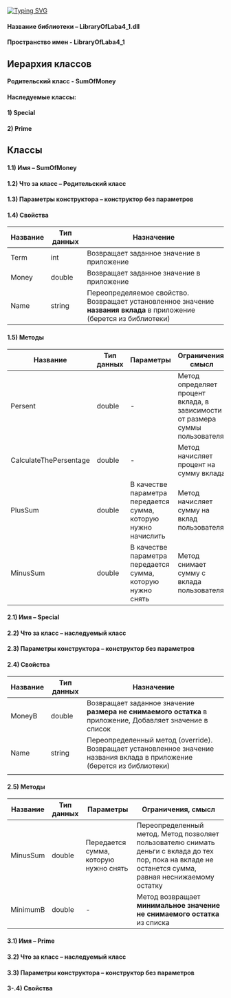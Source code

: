 [![Typing SVG](https://readme-typing-svg.herokuapp.com?color=%2336BCF7&lines=Описание+библиотеки+классов)](https://git.io/typing-svg)
#### Название библиотеки – LibraryOfLaba4_1.dll
#### Пространство имен - LibraryOfLaba4_1
## Иерархия классов
#### Родительский класс - SumOfMoney
#### Наследуемые классы: 
#### 1) Special
#### 2) Prime
## Классы
#### **1.1) Имя – SumOfMoney**
#### 1.2) Что за класс – Родительский класс
#### 1.3) Параметры конструктора – конструктор без параметров
#### 1.4) Свойства

|   Название    |   Тип данных  |                   Назначение                                                                                              |
| ------------- | ------------- | ------------------------------------------------------------------------------------------------------------------------  |
|   Term        |     int       | Возвращает заданное значение в приложение                                                                                 |
|   Money       |     double    | Возвращает заданное значение в приложение                                                                                 |
|   Name        |     string    | Переопределяемое свойство. Возвращает установленное значение **названия вклада** в приложение (берется из библиотеки)     |                                                                                                                                                          
#### 1.5) Методы

|         Название           |  Тип данных   |               Параметры                    |                      Ограничения, смысл                                       |
| -------------------------- | ------------- | ------------------------------------------ | ----------------------------------------------------------------------------  |
|   Persent                  |     double    | -                                           |  Метод определяет процент вклада, в зависимости от размера суммы пользователя
|   CalculateThePersentage   |     double    |  -                                          |  Метод начисляет процент на сумму вклада
|   PlusSum                  |     double    | В качестве параметра передается сумма, которую нужно начислить |  Метод начисляет сумму на вклад пользователя
|   MinusSum                 |     double    | В качестве параметра передается сумма, которую нужно снять |  Метод снимает сумму с вклада пользователя

#### **2.1) Имя – Special**
#### 2.2) Что за класс – наследуемый класс
#### 2.3) Параметры конструктора – конструктор без параметров
#### 2.4) Свойства

|   Название    |   Тип данных  |                   Назначение                                                                                              |
| ------------- | ------------- | ------------------------------------------------------------------------------------------------------------------------  |
|   MoneyB      |     double    | Возвращает заданное значение **размера не снимаемого остатка** в приложение, Добавляет значение в список                  |
|   Name        |     string    | Переопределенный метод (override). Возвращает установленное значение названия вклада в приложение (берется из библиотеки) |
                                                                                                                                                            |
#### 2.5) Методы

|   Название   |  Тип данных   |               Параметры                |                      Ограничения, смысл                                       |
| ------------ | ------------- | -------------------------------------- | ----------------------------------------------------------------------------  |
|   MinusSum   |    double     | Передается сумма, которую нужно снять  | Переопределенный метод. Метод позволяет пользователю снимать деньги с вклада до тех пор, пока на вкладе не останется сумма, равная неснижаемому остатку                                 
|   MinimumB   |    double     |     -                                  |  Метод возвращает **минимальное значение не снимаемого остатка** из списка    |

#### **3.1) Имя – Prime**
#### 3.2) Что за класс – наследуемый класс
#### 3.3) Параметры конструктора – конструктор без параметров
#### 3-.4) Свойства

